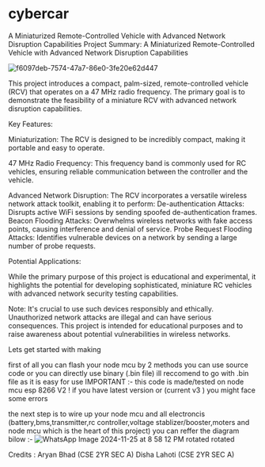 # cybercar
A Miniaturized Remote-Controlled Vehicle with Advanced Network Disruption Capabilities
Project Summary: A Miniaturized Remote-Controlled Vehicle with Advanced Network Disruption Capabilities

![f6097deb-7574-47a7-86e0-3fe20e62d447](https://github.com/user-attachments/assets/e27b418e-7172-408d-a840-6c0d0660f3fe)


This project introduces a compact, palm-sized, remote-controlled vehicle (RCV) that operates on a 47 MHz radio frequency. The primary goal is to demonstrate the feasibility of a miniature RCV with advanced network disruption capabilities.

Key Features:

  Miniaturization: The RCV is designed to be incredibly compact, making it portable and easy to operate.
  
  47 MHz Radio Frequency: This frequency band is commonly used for RC vehicles, ensuring reliable communication between the controller and the vehicle.
  
  Advanced Network Disruption: The RCV incorporates a versatile wireless network attack toolkit, enabling it to perform:
      De-authentication Attacks: Disrupts active WiFi sessions by sending spoofed de-authentication frames.
      Beacon Flooding Attacks: Overwhelms wireless networks with fake access points, causing interference and denial of service.
      Probe Request Flooding Attacks: Identifies vulnerable devices on a network by sending a large number of probe requests.
      
Potential Applications:

While the primary purpose of this project is educational and experimental, it highlights the potential for developing sophisticated, miniature RC vehicles with advanced network security testing capabilities.

Note: It's crucial to use such devices responsibly and ethically. Unauthorized network attacks are illegal and can have serious consequences. This project is intended for educational purposes and to raise awareness about potential vulnerabilities in wireless networks.


Lets get started with making 


first of all you can flash your node mcu by 2 methods 
you can use source code or you can directly use binary (.bin file)
ill reccomend to go with .bin file as it is easy for use 
IMPORTANT :- this code is made/tested on node mcu esp 8266 V2 ! if you have latest version or (current v3 ) you might face some errors 



the next step is to wire up your node mcu and all electroncis (battery,bms,transmitter,rc controller,voltage stablizer/booster,moters and node mcu which is the heart of this project)
you can reffer the diagram bilow :-
![WhatsApp Image 2024-11-25 at 8 58 12 PM rotated rotated](https://github.com/user-attachments/assets/53d1fb12-6caa-4b86-832b-fbb7fd3e20a8)













Credits :
Aryan Bhad (CSE 2YR SEC A)
Disha Lahoti (CSE 2YR SEC A)
